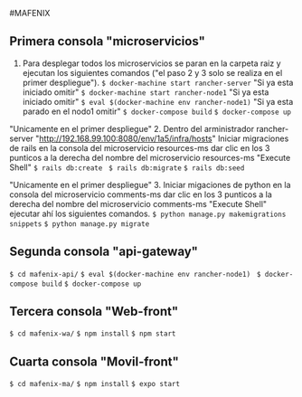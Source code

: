 #MAFENIX 

## Primera consola "microservicios"
1. Para desplegar todos los microservicios se paran en la carpeta raiz y ejecutan los siguientes comandos ("el paso 2 y 3 solo se realiza en el primer despliegue").
``` $ docker-machine start rancher-server ``` "Si ya esta iniciado omitir"
``` $ docker-machine start rancher-node1 ``` "Si ya esta iniciado omitir"
``` $ eval $(docker-machine env rancher-node1) ``` "Si ya esta parado en el nodo1 omitir"
``` $ docker-compose build ```
``` $ docker-compose up ```

"Unicamente en el primer despliegue" 
2. Dentro del arministrador rancher-server "http://192.168.99.100:8080/env/1a5/infra/hosts"
Iniciar migraciones de rails en la consola del microservicio resources-ms dar clic en los 3 punticos a la derecha del nombre del microservicio resources-ms "Execute Shell"
``` $ rails db:create ```
``` $ rails db:migrate```
``` $ rails db:seed ```

"Unicamente en el primer despliegue" 
3. Iniciar migaciones de python en la consola del microservicio comments-ms dar clic en los 3 punticos a la derecha del nombre del microservicio comments-ms "Execute Shell" ejecutar ahí los siguientes comandos.
``` $ python manage.py makemigrations snippets ```
``` $ python manage.py migrate ```

## Segunda consola "api-gateway"
``` $ cd mafenix-api/ ```
``` $ eval $(docker-machine env rancher-node1) ```
``` $ docker-compose build``` 
``` $ docker-compose up ```

## Tercera consola "Web-front"
``` $ cd mafenix-wa/ ```
``` $ npm install ```
``` $ npm start ```
## Cuarta consola "Movil-front"
``` $ cd mafenix-ma/ ```
``` $ npm install ```
``` $ expo start ```


